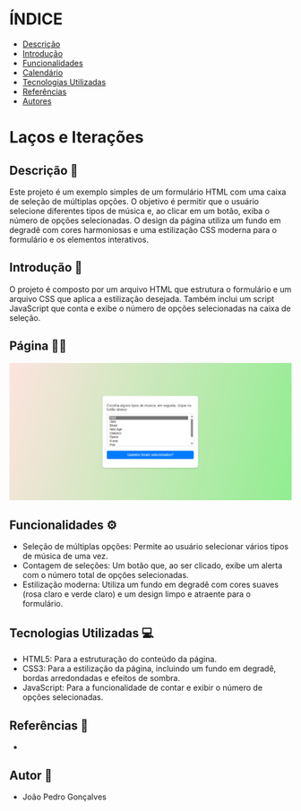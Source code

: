 # ÍNDICE

* [Descrição](#descrição)
* [Introdução](#introdução)
* [Funcionalidades](#funcionalidades)
* [Calendário](#calendário)
* [Tecnologias Utilizadas](#tecnologias-utilizadas)
* [Referências](#referências)
* [Autores](#autores)

# Laços e Iterações

## Descrição 📒
Este projeto é um exemplo simples de um formulário HTML com uma caixa de seleção de múltiplas opções. O objetivo é permitir que o usuário selecione diferentes tipos de música e, ao clicar em um botão, exiba o número de opções selecionadas. O design da página utiliza um fundo em degradê com cores harmoniosas e uma estilização CSS moderna para o formulário e os elementos interativos.

## Introdução 📖
O projeto é composto por um arquivo HTML que estrutura o formulário e um arquivo CSS que aplica a estilização desejada. Também inclui um script JavaScript que conta e exibe o número de opções selecionadas na caixa de seleção.

## Página 👨‍💻
![Página](img/lacos.png)

## Funcionalidades ⚙️
- Seleção de múltiplas opções: Permite ao usuário selecionar vários tipos de música de uma vez.
- Contagem de seleções: Um botão que, ao ser clicado, exibe um alerta com o número total de opções selecionadas.
- Estilização moderna: Utiliza um fundo em degradê com cores suaves (rosa claro e verde claro) e um design limpo e atraente para o formulário.

## Tecnologias Utilizadas 💻
- HTML5: Para a estruturação do conteúdo da página.
- CSS3: Para a estilização da página, incluindo um fundo em degradê, bordas arredondadas e efeitos de sombra.
- JavaScript: Para a funcionalidade de contar e exibir o número de opções selecionadas.

## Referências 📝
- 

## Autor 👤
- João Pedro Gonçalves